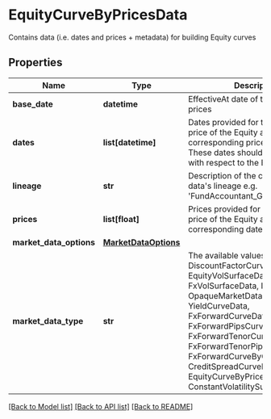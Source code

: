 # EquityCurveByPricesData

Contains data (i.e. dates and prices + metadata) for building Equity curves

## Properties
Name | Type | Description | Notes
------------ | ------------- | ------------- | -------------
**base_date** | **datetime** | EffectiveAt date of the provided prices | 
**dates** | **list[datetime]** | Dates provided for the forward price of the Equity at the corresponding price in Prices.  These dates should be in the future with respect to the BaseDate. | 
**lineage** | **str** | Description of the complex market data&#39;s lineage e.g. &#39;FundAccountant_GreenQuality&#39;. | [optional] 
**prices** | **list[float]** | Prices provided for the forward price of the Equity at the corresponding date in Dates. | 
**market_data_options** | [**MarketDataOptions**](MarketDataOptions.md) |  | [optional] 
**market_data_type** | **str** | The available values are: DiscountFactorCurveData, EquityVolSurfaceData, FxVolSurfaceData, IrVolCubeData, OpaqueMarketData, YieldCurveData, FxForwardCurveData, FxForwardPipsCurveData, FxForwardTenorCurveData, FxForwardTenorPipsCurveData, FxForwardCurveByQuoteReference, CreditSpreadCurveData, EquityCurveByPricesData, ConstantVolatilitySurface | 

[[Back to Model list]](../README.md#documentation-for-models) [[Back to API list]](../README.md#documentation-for-api-endpoints) [[Back to README]](../README.md)


